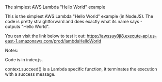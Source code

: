 The simplest AWS Lambda "Hello World" example

This is the simplest AWS Lambda "Hello World" example (in NodeJS). The code is pretty straightforward and does exactly what its name says - outputs "Hello World".

You can visit the link below to test it out:
https://awssuy0ji8.execute-api.us-east-1.amazonaws.com/prod/lambdaHelloWorld


Notes:

Code is in index.js.

context.succeed() is a Lambda specific function, it terminates the execution with a success message.

